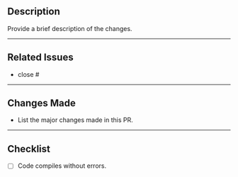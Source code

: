 ## Description
Provide a brief description of the changes.


---
## Related Issues
- close #


---
## Changes Made
- List the major changes made in this PR.


---
## Checklist
- [ ] Code compiles without errors.
